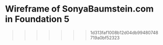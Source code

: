 

# Wireframe of SonyaBaumstein.com in Foundation 5
>>>>>>> 1d313faf1008b12d04db99480748719a0bf52323
